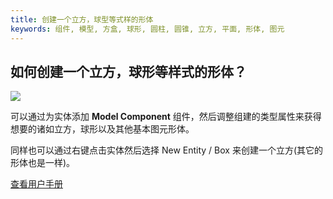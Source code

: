 ```yaml
---
title: 创建一个立方，球型等式样的形体
keywords: 组件, 模型, 方盒, 球形, 圆柱, 圆锥, 立方, 平面, 形体, 图元
---
```


## 如何创建一个立方，球形等样式的形体？

<img src="https://playcanvas.com/static-assets/instructions/new_box.gif"/>

可以通过为实体添加 **Model Component** 组件，然后调整组建的类型属性来获得想要的诸如立方，球形以及其他基本图元形体。

同样也可以通过右键点击实体然后选择 New Entity / Box 来创建一个立方(其它的形体也是一样)。

<a class="docs" href="http://developer.playcanvas.com/en/user-manual/packs/components/model/" target="_blank">查看用户手册</a>

